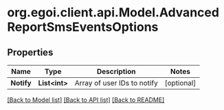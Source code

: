
# org.egoi.client.api.Model.AdvancedReportSmsEventsOptions

## Properties

Name | Type | Description | Notes
------------ | ------------- | ------------- | -------------
**Notify** | **List&lt;int&gt;** | Array of user IDs to notify | [optional] 

[[Back to Model list]](../README.md#documentation-for-models)
[[Back to API list]](../README.md#documentation-for-api-endpoints)
[[Back to README]](../README.md)

